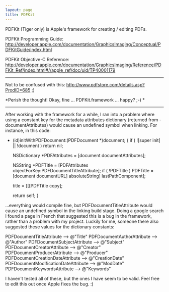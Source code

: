 ```yaml
---
layout: page
title: PDFKit
---
```


PDFKit (Tiger only) is Apple's framework for creating / editing PDFs. 

PDFKit Programming Guide:
http://developer.apple.com/documentation/GraphicsImaging/Conceptual/PDFKitGuide/index.html

PDFKit Objective-C Reference:
http://developer.apple.com/documentation/GraphicsImaging/Reference/PDFKit_Ref/index.html#//apple_ref/doc/uid/TP40001179

----

Not to be confused with this: http://www.pdfstore.com/details.asp?ProdID=685 ;) 

*Perish the thought! Okay, fine ... PDFKit.framework ... happy? ;-) *

----

After working with the framework for a while, I ran into a problem where using a constant key for the metadata attributes dictionary (returned from -documentAttributes) would cause an undefined symbol when linking. For instance, in this code:

    
- (id)initWithPDFDocument:(PDFDocument *)document;
{
	if ( ![super init] || !document )
		return nil;
	
	NSDictionary *PDFAttributes = [document documentAttributes];
	
	NSString *PDFTitle = [PDFAttributes objectForKey:PDFDocumentTitleAttribute];
	if ( !PDFTitle )
		PDFTitle = [document documentURL] absoluteString] lastPathComponent];
	
	title = [[[PDFTitle copy];
	
	return self;
}


...everything would compile fine, but PDFDocumentTitleAttribute would cause an undefined symbol in the linking build stage. Doing a google search I found a page in French that suggested this is a bug in the framework, rather than a problem with my project. Luckily for me, someone there also suggested these values for the dictionary constants:

    
PDFDocumentTitleAttribute --> @"Title"
PDFDocumentAuthorAttribute --> @"Author"
PDFDocumentSubjectAttribute --> @"Subject"
PDFDocumentCreatorAttribute --> @"Creator"
PDFDocumentProducerAttribute --> @"Producer"
PDFDocumentCreationDateAttribute --> @"CreationDate"
PDFDocumentModificationDateAttribute --> @"ModDate"
PDFDocumentKeywordsAttribute --> @"Keywords"


I haven't tested all of these, but the ones I have seem to be valid. Feel free to edit this out once Apple fixes the bug. :)

